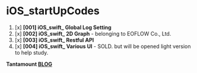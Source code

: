# iOS_startUpCodes

1. [x] **[001] iOS_swift_ Global Log Setting**
2. [x] **[002] iOS_swift_ 2D Graph** - belonging to EOFLOW Co., Ltd.
3. [x] **[003] iOS_swift_ Restful API**
4. [x] **[004] iOS_swift_ Various UI** - SOLD. but will be opened light version to help study.

 **Tantamount [BLOG](https://swiospot.blogspot.com/)**

